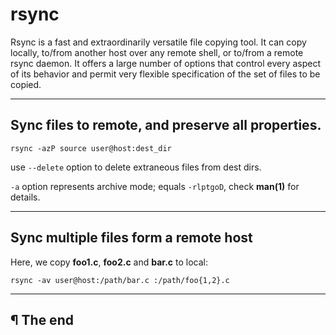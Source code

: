 # rsync

Rsync is a fast and extraordinarily versatile file copying tool. It can copy locally, to/from another host over any remote shell, or to/from a remote rsync daemon. It offers a large number of options that control every aspect of its behavior and permit very flexible specification of the set of files to be copied.

---

## Sync files to remote, and preserve all properties.

```
rsync -azP source user@host:dest_dir
```

use `--delete` option to delete extraneous files from dest dirs.

`-a` option represents archive mode; equals `-rlptgoD`, check **man(1)** for details.

---

## Sync multiple files form a remote host

Here, we copy **foo1.c**, **foo2.c** and **bar.c** to local:

```
rsync -av user@host:/path/bar.c :/path/foo{1,2}.c
```

---

## ¶ The end

